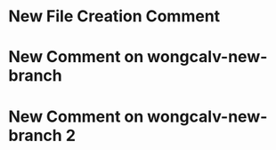 # New File Creation Comment
# New Comment on wongcalv-new-branch
# New Comment on wongcalv-new-branch 2